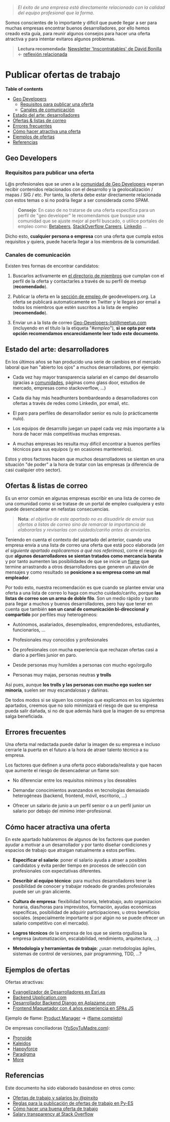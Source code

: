 > *El éxito de una empresa está directamente relacionado con la calidad del equipo profesional que la forma*.

Somos conscientes de lo importante y difícil que puede llegar a ser para muchas empresas encontrar buenos desarrolladores, por ello hemos creado esta guía, para reunir algunos consejos para hacer una oferta atractiva y para intentar evitaros algunos problemas.

> **Lectura recomendada**: [Newsletter 'Inscontratables' de David Bonilla](https://mailchi.mp/bonillaware/incontratables) <- [reflexión relacionada](https://twitter.com/hhkaos/status/982926533164707840)

# Publicar ofertas de trabajo

<!-- START doctoc generated TOC please keep comment here to allow auto update -->
<!-- DON'T EDIT THIS SECTION, INSTEAD RE-RUN doctoc TO UPDATE -->
**Table of contents**

- [Geo Developers](#geo-developers)
  - [Requisitos para publicar una oferta](#requisitos-para-publicar-una-oferta)
  - [Canales de comunicación](#canales-de-comunicaci%C3%B3n)
- [Estado del arte: desarrolladores](#estado-del-arte-desarrolladores)
- [Ofertas & listas de correo](#ofertas--listas-de-correo)
- [Errores frecuentes](#errores-frecuentes)
- [Cómo hacer atractiva una oferta](#c%C3%B3mo-hacer-atractiva-una-oferta)
- [Ejemplos de ofertas](#ejemplos-de-ofertas)
- [Referencias](#referencias)

<!-- END doctoc generated TOC please keep comment here to allow auto update -->

## Geo Developers
### Requisitos para publicar una oferta
L@s profesionales que se unen a la [comunidad de Geo Developers](#) esperan recibir
contenidos relacionados con el desarrollo y la geolocalización / mapas / SIG / etc. Por tanto, la oferta debe estar directamente relacionada con estos temas o si no podría llegar a ser considerada como SPAM.

> **Consejo**: En caso de no tratarse de una oferta específica para un perfil de "geo developer" le recomendamos que busque una comunidad que se ajuste mejor al perfil buscado, o utilice portales de empleo  como: [Betabeers](https://betabeers.com/post/), [StackOverflow Careers](http://careers.stackoverflow.com),  [Linkedin](https://es.linkedin.com/in/ofertasdeempleo) ...

Dicho esto, **cualquier persona o empresa** con una oferta que cumpla estos requisitos y quiera, puede hacerla llegar a los miembros de la comunidad.

### Canales de comunicación
Existen tres formas de encontrar candidatos:

1. Buscarlos activamente en [el directorio de miembros](http://geodevelopers.org/jobs) que cumplan  con el perfil de la oferta y contactarles a través de su perfil de meetup (**recomendado**).

2. Publicar la oferta en la [sección de empleo ](http://geodevelopers.org/jobs) de geodevelopers.org. La oferta se publicará automaticamente en Twitter y le llegará por email a todos los miembros que estén suscritos a la lista de empleo (**recomendado**).

3. Enviar un a la lista de correo Geo-Developers-list@meetup.com (incluyendo en el título la la etiqueta "*#empleo*"), **si se opta por esta opción recomendamos encarecidamente leer todo este documento**.

## Estado del arte: desarrolladores

En los últimos años se han producido una serie de cambios en el mercado laboral que han "abierto los ojos" a muchos desarrolladores, por ejemplo:

* Cada vez hay mayor transparencia salarial en el campo del desarrollo (gracias a [comunidades](http://pinchito.es/2015/ofertas-salarios.html#ofertas-de-trabajo-con-salario), páginas como glass door, estudios de mercado, empresas como stackoverflow, ...)

* Cada día hay más headhunters bombardeando a desarrolladores con ofertas a través de redes como Linkedin, por email, etc.

* El paro para perfiles de desarrollador senior es nulo (o prácticamente nulo).

* Los equipos de desarrollo juegan un papel cada vez más importante a la hora de hacer más competitivas muchas empresas.

* A muchas empresas les resulta muy difícil encontrar a buenos perfiles técnicos para sus equipos (y en ocasiones mantenerlos).

Estos y otros factores hacen que muchos desarrolladores se sientan en una situación "de poder" a la hora de tratar con las empresas (a diferencia de casi cualquier otro sector).

## Ofertas & listas de correo

Es un error común en algunas empresas escribir en una lista de correo de una comunidad como si se tratase de un portal de empleo cualquiera y esto puede desencadenar en nefastas consecuencias.

> **Nota**: *el objetivo de este apartado no es disuadirle de enviar sus ofertas a listas de correo sino de remarcar la importancia de elaborarlas y revisarlas con cuidado/cariño antes de enviarlas.*

Teniendo en cuenta el contexto del apartado del anterior, cuando una empresa envía a una lista de correo una oferta que está poco elaborada (*en el siguiente apartado explicaremos a qué nos referimos*), corre el riesgo de que **algunos desarrolladores se sientan tratados como mercancía barata** y por tanto aumenten las posibilidades de que se inicie un [flame](https://es.wikipedia.org/wiki/Flame) que termine arrastrando a otros desarrolladores que generen un aluvión de mensajes y como resultado se **posicione a su empresa como un mal empleador**.

Por todo esto, nuestra recomendación es que cuando se plantee enviar una oferta a una lista de correo lo haga con mucho cuidado/cariño, porque **las listas de correo son un arma de doble filo**. Son un medio rápido y barato para llegar a muchos y buenos desarrolladores, pero hay que tener en cuenta que también **son un canal de comunicación bi-direccional y compartido** por perfiles muy heterogéneos:

* Autónomos, asalariados, desempleados, emprendedores, estudiantes, funcionarios, ...

* Profesionales muy conocidos y profesionales

* De profesionales con mucha experiencia que rechazan ofertas casi a diario a perfiles junior en paro.

* Desde personas muy humildes a personas con mucho ego/orgullo

* Personas muy majas, personas neutras **y trolls**

Así pues, aunque **los trolls y las personas con mucho ego suelen ser minoría**, suelen ser muy escandalosas y dañinas.

De todos modos si se siguen los consejos que explicamos en los siguientes apartados, creemos que no solo minimizará el riesgo de que su empresa pueda salir dañada, si no de que además hará que la imagen de su empresa salga beneficiada.

## Errores frecuentes

Una oferta mal redactada puede dañar la imagen de su empresa e incluso cerrarle la puerta en el futuro a la hora de atraer talento técnico a su empresa.

Los factores que definen a una oferta poco elaborada/realista y que hacen que aumente el riesgo de desencadenar un flame son:

* No diferenciar entre los requisitos mínimos y los deseables

* Demandar conocimientos avanzandos en tecnologías demasiado heterogéneas (backend, frontend, móvil, escritorio, ...)

* Ofrecer un salario de junio a un perfil senior o a un perfil junior un salario por debajo del minimo inter-profesional.

## Cómo hacer atractiva una oferta

En este apartado hablaremos de algunos de los factores que pueden ayudar a motivar a un desarrollador y por tanto diseñar condiciones y espacios de trabajo que atraigan natualmente a estos perfiles.

* **Especificar el salario**: poner el salario ayuda a atraer a posibles candidatos y evita perder tiempo en procesos de selección con profesionales con expectativas diferentes.

* **Describir al equipo técnico**: para muchos desarrolladores tener la posibilidad de conocer y trabajar rodeado de grandes profesionales puede ser un gran aliciente.

* **Cultura de empresa**: flexibilidad horaria, teletrabajo, auto organizacion horaria, días/horas para imprevistos, formación, ayudas económicas específicas, posibilidad de adquirir participaciones, u otros beneficios sociales. (especialmente importante si por algún no se puede ofrecer un salario competitivo con el mercado).

* **Logros técnicos** de la empresa de los que se sienta orgullosa la empresa (automatización, escalabilidad, rendimiento, arquitectura, ...)

* **Metodología y herramientas de trabajo**: ¿usan metodologías ágiles, sistemas de control de versiones, pair programming, TDD, ...?

## Ejemplos de ofertas

Ofertas atractivas:
* [Evangelizador de Desarrolladores en Esri.es ](https://www.meetup.com/es-ES/madridjs/messages/64820372/)
* [Backend Upplication.com](http://backend.upplication.com/)
* [Desarrollador Backend Django en Aplazame.com](https://betabeers.com/post/desarrollador-backend-django-2911/)
* [Frontend Maquetador con 4 años experiencia en SPAs JS](https://www.meetup.com/es-ES/madridjs/messages/79255721/)

Ejemplo de flame: [Product Manager](https://www.meetup.com/es-ES/madridjs/messages/79407544/) -> ([flame completo](./offers/product-manager.png))

De empresas conciliadoras ([YoSoyTuMadre.com](http://www.yosoytumadre.com)):
* [Pronoide](http://www.pronoide.com/)
* [Kaleidos](http://www.kaleidos.net/)
* [Happyforce](https://www.myhappyforce.com/home)
* [Paradigma](https://www.paradigmadigital.com/)
* [More](http://www.yosoytumadre.com/empresas_ti_conciliacion/)


## Referencias

Este documento ha sido elaborado basándose en otros como:
* [Ofertas de trabajo y salarios by @pinxito](http://pinchito.es/2015/ofertas-salarios.html)
* [Reglas para la publicación de ofertas de trabajo en Py-ES](https://lists.es.python.org/pipermail/general/2016-October/003294.html)
* [Cómo hacer una buena oferta de trabajo](http://www.carlosreig.es/como-hacer-una-buena-oferta-de-trabajo/)
* [Salary transparency at Stack Overflow](https://stackoverflow.blog/2016/07/salary-transparency/)
